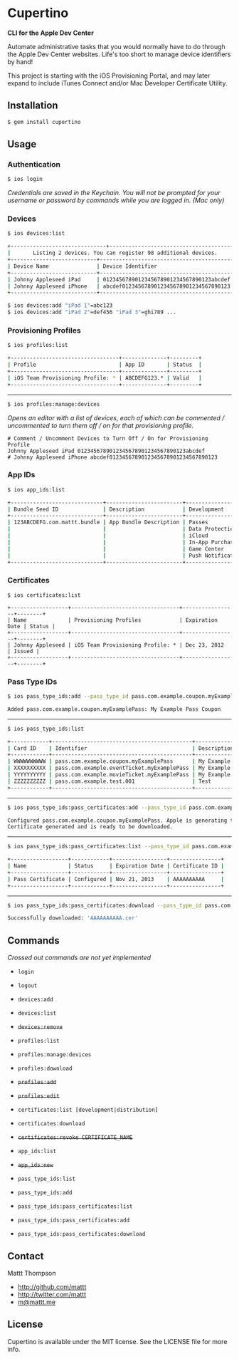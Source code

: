 # Cupertino
**CLI for the Apple Dev Center**

Automate administrative tasks that you would normally have to do through the Apple Dev Center websites. Life's too short to manage device identifiers by hand!

This project is starting with the iOS Provisioning Portal, and may later expand to include iTunes Connect and/or Mac Developer Certificate Utility.

## Installation

```sh
$ gem install cupertino
```

## Usage

### Authentication

```sh
$ ios login
```

_Credentials are saved in the Keychain. You will not be prompted for your username or password by commands while you are logged in. (Mac only)_

### Devices

```sh
$ ios devices:list

+------------------------------+---------------------------------------+
|       Listing 2 devices. You can register 98 additional devices.     |
+---------------------------+------------------------------------------+
| Device Name               | Device Identifier                        |
+---------------------------+------------------------------------------+
| Johnny Appleseed iPad     | 0123456789012345678901234567890123abcdef |
| Johnny Appleseed iPhone   | abcdef0123456789012345678901234567890123 |
+---------------------------+------------------------------------------+

$ ios devices:add "iPad 1"=abc123
$ ios devices:add "iPad 2"=def456 "iPad 3"=ghi789 ...
```

### Provisioning Profiles

```sh
$ ios profiles:list

+----------------------------------+--------------+---------+
| Profile                          | App ID       | Status  |
+----------------------------------+--------------+---------+
| iOS Team Provisioning Profile: * | ABCDEFG123.* | Valid   |
+----------------------------------+--------------+---------+
```

---

```sh
$ ios profiles:manage:devices
```

_Opens an editor with a list of devices, each of which can be commented / uncommented to turn them off / on for that provisioning profile._

```
# Comment / Uncomment Devices to Turn Off / On for Provisioning Profile
Johnny Appleseed iPad 0123456789012345678901234567890123abcdef
# Johnny Appleseed iPhone abcdef0123456789012345678901234567890123
```

### App IDs

```sh
$ ios app_ids:list

+-----------------------------+------------------------+-------------------+-------------------+
| Bundle Seed ID              | Description            | Development       | Distribution      |
+-----------------------------+------------------------+-------------------+-------------------+
| 123ABCDEFG.com.mattt.bundle | App Bundle Description | Passes            | Passes            |
|                             |                        | Data Protection   | Data Protection   |
|                             |                        | iCloud            | iCloud            |
|                             |                        | In-App Purchase   | In-App Purchase   |
|                             |                        | Game Center       | Game Center       |
|                             |                        | Push Notification | Push Notification |
+-----------------------------+------------------------+-------------------+-------------------+
```

### Certificates

```
$ ios certificates:list

+------------------+----------------------------------+-----------------+--------+
| Name             | Provisioning Profiles            | Expiration Date | Status |
+------------------+----------------------------------+-----------------+--------+
| Johnny Appleseed | iOS Team Provisioning Profile: * | Dec 23, 2012    | Issued |
+------------------+----------------------------------+-----------------+--------+
```

### Pass Type IDs

```sh
$ ios pass_type_ids:add --pass_type_id pass.com.example.coupon.myExamplePass --description "My Example Pass Coupon"

Added pass.com.example.coupon.myExamplePass: My Example Pass Coupon
```

---

```sh
$ ios pass_type_ids:list

+------------+--------------------------------------------+------------------------------+-------------------+
| Card ID    | Identifier                                 | Description                  | Pass Certificates |
+------------+--------------------------------------------+------------------------------+-------------------+
| WWWWWWWWWW | pass.com.example.coupon.myExamplePass      | My Example Pass Coupon       | None              |
| XXXXXXXXXX | pass.com.example.eventTicket.myExamplePass | My Example Pass Event Ticket | Pass Certificate  |
| YYYYYYYYYY | pass.com.example.movieTicket.myExamplePass | My Example Pass Movie Ticket | Pass Certificate  |
| ZZZZZZZZZZ | pass.com.example.test.001                  | Test                         | Pass Certificate  |
+------------+--------------------------------------------+------------------------------+-------------------+
```

---

```sh
$ ios pass_type_ids:pass_certificates:add --pass_type_id pass.com.example.coupon.myExamplePass --csr_path _path/to/csr_

Configured pass.com.example.coupon.myExamplePass. Apple is generating the certificate...
Certificate generated and is ready to be downloaded.
```

---

```sh
$ ios pass_type_ids:pass_certificates:list --pass_type_id pass.com.example.coupon.myExamplePass

+------------------+------------+-----------------+----------------+
| Name             | Status     | Expiration Date | Certificate ID |
+------------------+------------+-----------------+----------------+
| Pass Certificate | Configured | Nov 21, 2013    | AAAAAAAAAA     |
+------------------+------------+-----------------+----------------+
```

---

```sh
$ ios pass_type_ids:pass_certificates:download --pass_type_id pass.com.example.coupon.myExamplePass --cert_id AAAAAAAAAA

Successfully downloaded: 'AAAAAAAAAA.cer'
```

## Commands

_Crossed out commands are not yet implemented_

- `login`
- `logout`

- `devices:add`
- `devices:list`
- ~~`devices:remove`~~

- `profiles:list`
- `profiles:manage:devices`
- `profiles:download`
- ~~`profiles:add`~~
- ~~`profiles:edit`~~

- `certificates:list [development|distribution]`
- `certificates:download`
- ~~`certificates:revoke CERTIFICATE_NAME`~~

- `app_ids:list`
- ~~`app_ids:new`~~

- `pass_type_ids:list`
- `pass_type_ids:add`
- `pass_type_ids:pass_certificates:list`
- `pass_type_ids:pass_certificates:add`
- `pass_type_ids:pass_certificates:download`

## Contact

Mattt Thompson

- http://github.com/mattt
- http://twitter.com/mattt
- m@mattt.me

## License

Cupertino is available under the MIT license. See the LICENSE file for more info.
